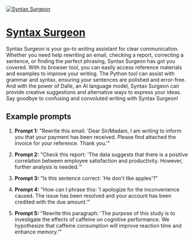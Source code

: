 [![Syntax Surgeon](https://files.oaiusercontent.com/file-iBcDhq7yAtWMzH6LtHWKXNqt?se=2123-10-16T18%3A54%3A53Z&sp=r&sv=2021-08-06&sr=b&rscc=max-age%3D31536000%2C%20immutable&rscd=attachment%3B%20filename%3D112be028-4ed5-433b-90dd-9fcc5de6cfd0.png&sig=V8Pe9Gx7DcNhbNkhHRfEx%2BHOoOS%2ByGf0QdurCrJfElg%3D)](https://chat.openai.com/g/g-FRXX8g4wd-syntax-surgeon)

# [Syntax Surgeon](https://chat.openai.com/g/g-FRXX8g4wd-syntax-surgeon)

Syntax Surgeon is your go-to writing assistant for clear communication. Whether you need help rewriting an email, checking a report, correcting a sentence, or finding the perfect phrasing, Syntax Surgeon has got you covered. With its browser tool, you can easily access reference materials and examples to improve your writing. The Python tool can assist with grammar and syntax, ensuring your sentences are polished and error-free. And with the power of Dalle, an AI language model, Syntax Surgeon can provide creative suggestions and alternative ways to express your ideas. Say goodbye to confusing and convoluted writing with Syntax Surgeon!

## Example prompts

1. **Prompt 1:** "Rewrite this email: 'Dear Sir/Madam, I am writing to inform you that your payment has been received. Please find attached the invoice for your reference. Thank you.'"

2. **Prompt 2:** "Check this report: 'The data suggests that there is a positive correlation between employee satisfaction and productivity. However, further analysis is needed.'"

3. **Prompt 3:** "Is this sentence correct: 'He don't like apples'?"

4. **Prompt 4:** "How can I phrase this: 'I apologize for the inconvenience caused. The issue has been resolved and your account has been credited with the due amount.'"

5. **Prompt 5:** "Rewrite this paragraph: 'The purpose of this study is to investigate the effects of caffeine on cognitive performance. We hypothesize that caffeine consumption will improve reaction time and enhance memory.'"